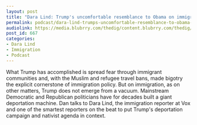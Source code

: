 ```yaml
---
layout: post
title: "Dara Lind: Trump's uncomfortable resemblance to Obama on immigration"
permalink: podcast/dara-lind-trumps-uncomfortable-resemblance-to-obama-on-immigration
audiolink: https://media.blubrry.com/thedig/content.blubrry.com/thedig/The_Dig_-_EP_34_-_DaraLind.mp3
post_id: 667
categories: 
- Dara Lind
- Immigration
- Podcast
---
```


What Trump has accomplished is spread fear through immigrant communities and, with the Muslim and refugee travel bans, made bigotry the explicit cornerstone of immigration policy. But on immigration, as on other matters, Trump does not emerge from a vacuum. Mainstream Democratic and Republican politicians have for decades built a giant deportation machine. Dan talks to Dara Lind, the immigration reporter at Vox and one of the smartest reporters on the beat to put Trump's deportation campaign and nativist agenda in context.